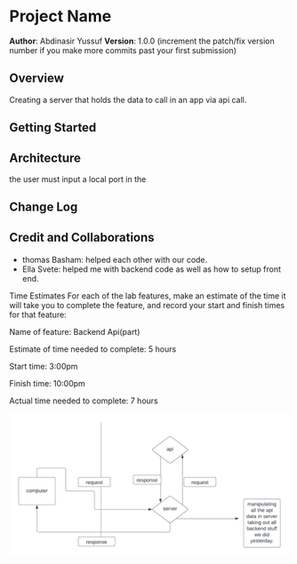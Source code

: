 # Project Name

**Author**: Abdinasir Yussuf
**Version**: 1.0.0 (increment the patch/fix version number if you make more commits past your first submission)

## Overview
<!-- Provide a high level overview of what this application is and why you are building it, beyond the fact that it's an assignment for this class. (i.e. What's your problem domain?) -->
Creating a server that holds the data to call in an app via api call.
## Getting Started
<!-- What are the steps that a user must take in order to build this app on their own machine and get it running? -->

## Architecture
<!-- Provide a detailed description of the application design. What technologies (languages, libraries, etc) you're using, and any other relevant design information. -->
the user must input a local port in the 
## Change Log
<!-- Use this area to document the iterative changes made to your application as each feature is successfully implemented. Use time stamps. Here's an example:

01-01-2001 4:59pm - Application now has a fully-functional express server, with a GET route for the location resource. -->

## Credit and Collaborations
<!-- Give credit (and a link) to other people or resources that helped you build this application. -->
#### 
- thomas Basham: helped each other with our code.
- Ella Svete: helped me with backend code as well as how to setup front end.

Time Estimates
For each of the lab features, make an estimate of the time it will take you to complete the feature, and record your start and finish times for that feature:

Name of feature: Backend Api(part)

Estimate of time needed to complete: 5 hours

Start time: 3:00pm

Finish time: 10:00pm

Actual time needed to complete: 7 hours

![WRRC](./assets/Blank%20diagram.png)